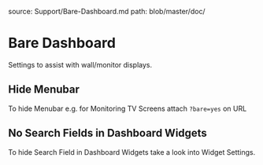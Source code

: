 source: Support/Bare-Dashboard.md
path: blob/master/doc/

# Bare Dashboard

Settings to assist with wall/monitor displays.

## Hide Menubar

To hide Menubar e.g. for Monitoring TV Screens
attach `?bare=yes` on URL

## No Search Fields in Dashboard Widgets

To hide Search Field in Dashboard Widgets take a look into
Widget Settings.
